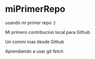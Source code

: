 # miPrimerRepo

usando mi primer repo :)

Mi primero contribucion local para Github

Un commi mas desde Github

Aprendiendo a usar git fetch
